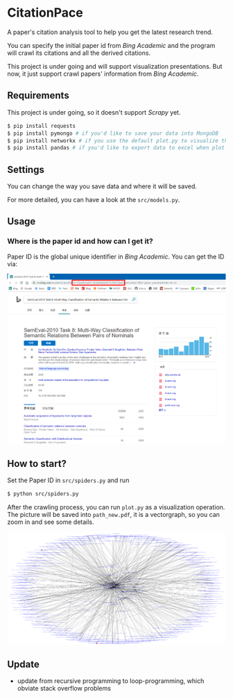# CitationPace
A paper's citation analysis tool to help you get the latest research trend. 

You can specify the initial paper id from *Bing Academic* and the program will crawl its citations and all the derived citations. 

This project is under going and will support visualization presentations. But now, it just support crawl papers' information from *Bing Academic*.

## Requirements

This project is under going, so it doesn't support *Scrapy* yet. 

```bash
$ pip install requests
$ pip install pymongo # if you'd like to save your data into MongoDB
$ pip install networkx # if you use the default plot.py to visualize the results
$ pip install pandas # if you'd like to export data to excel when plot graphs
```

## Settings

You can change the way you save data and where it will be saved.

For more detailed, you can have a look at the `src/models.py`.

## Usage

### Where is the paper id and how can I get it?

Paper ID is the global unique identifier in *Bing Academic*. You can get the ID via:

![PaperID](paper_id.png)

## How to start?

Set the Paper ID in `src/spiders.py` and run

```bash
$ python src/spiders.py
```

After the crawling process, you can run `plot.py` as a visualization operation. The picture will be saved into `path_new.pdf`, it is a vectorgraph, so you can zoom in and see some details.

![Path](path.png)

## Update

- update from recursive programming to loop-programming, which obviate stack overflow problems


